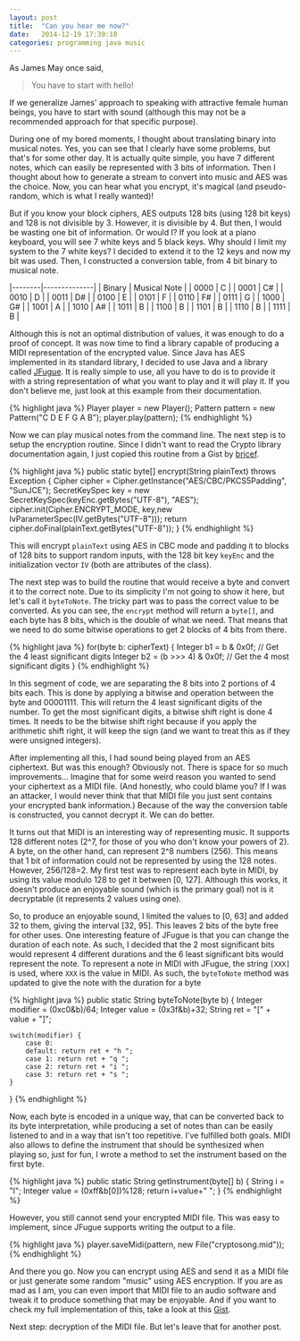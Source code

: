 ```yaml
---
layout: post
title:  "Can you hear me now?"
date:   2014-12-19 17:39:10
categories: programming java music
---
```


As James May once said,

> You have to start with hello!

If we generalize James' approach to speaking with attractive female human beings, you have to start with sound (although this may not be a recommended approach for that specific purpose).

During one of my bored moments, I thought about translating binary into musical notes. Yes, you can see that I clearly have some problems, but that's for some other day. It is actually quite simple, you have 7 different notes, which can easily be represented with 3 bits of information. Then I thought about how to generate a stream to convert into music and AES was the choice. Now, you can hear what you encrypt, it's magical (and pseudo-random, which is what I really wanted)!

But if you know your block ciphers, AES outputs 128 bits (using 128 bit keys) and 128 is not divisible by 3. However, it is divisible by 4. But then, I would be wasting one bit of information. Or would I? If you look at a piano keyboard, you will see 7 white keys and 5 black keys. Why should I limit my system to the 7 white keys? I decided to extend it to the 12 keys and now my bit was used. Then, I constructed a conversion table, from 4 bit binary to musical note.

|--------|--------------|
| Binary | Musical Note |
| 0000   | C            |
| 0001   | C#           |
| 0010   | D            |
| 0011   | D#           |
| 0100   | E            |
| 0101   | F            |
| 0110   | F#           |
| 0111   | G            |
| 1000   | G#           |
| 1001   | A            |
| 1010   | A#           |
| 1011   | B            |
| 1100   | B            |
| 1101   | B            |
| 1110   | B            |
| 1111   | B            |

Although this is not an optimal distribution of values, it was enough to do a proof of concept. It was now time to find a library capable of producing a MIDI representation of the encrypted value. Since Java has AES implemented in its standard library, I decided to use Java and a library called [JFugue](http://www.jfugue.org). It is really simple to use, all you have to do is to provide it with a string representation of what you want to play and it will play it. If you don't believe me, just look at this example from their documentation.

{% highlight java %}
Player player = new Player();
Pattern pattern = new Pattern("C D E F G A B");
player.play(pattern);
{% endhighlight %}

Now we can play musical notes from the command line. The next step is to setup the encryption routine. Since I didn't want to read the Crypto library documentation again, I just copied this routine from a Gist by [bricef](https://gist.github.com/bricef/2436364#file-aes-java).

{% highlight java %}
public static byte[] encrypt(String plainText) throws Exception {
    Cipher cipher = Cipher.getInstance("AES/CBC/PKCS5Padding", "SunJCE");
    SecretKeySpec key = new SecretKeySpec(keyEnc.getBytes("UTF-8"), "AES");
    cipher.init(Cipher.ENCRYPT_MODE, key,new IvParameterSpec(IV.getBytes("UTF-8")));
    return cipher.doFinal(plainText.getBytes("UTF-8"));
}
{% endhighlight %}

This will encrypt `plainText` using AES in CBC mode and padding it to blocks of 128 bits to support random inputs, with the 128 bit key `keyEnc` and the initialization vector `IV` (both are attributes of the class).

The next step was to build the routine that would receive a byte and convert it to the correct note. Due to its simplicity I'm not going to show it here, but let's call it `byteToNote`. The tricky part was to pass the correct value to be converted. As you can see, the `encrypt` method will return a `byte[]`, and each byte has 8 bits, which is the double of what we need. That means that we need to do some bitwise operations to get 2 blocks of 4 bits from there.

{% highlight java %}
for(byte b: cipherText) {
    Integer b1 = b & 0x0f;		// Get the 4 least significant digits
    Integer b2 = (b >>> 4) & 0x0f;	// Get the 4 most significant digits
}
{% endhighlight %}

In this segment of code, we are separating the 8 bits into 2 portions of 4 bits each. This is done by applying a bitwise and operation between the byte and 00001111. This will return the 4 least significant digits of the number. To get the most significant digits, a bitwise shift right is done 4 times. It needs to be the bitwise shift right because if you apply the arithmetic shift right, it will keep the sign (and we want to treat this as if they were unsigned integers).

After implementing all this, I had sound being played from an AES ciphertext. But was this enough? Obviously not. There is space for so much improvements... Imagine that for some weird reason you wanted to send your ciphertext as a MIDI file. (And honestly, who could blame you? If I was an attacker, I would never think that that MIDI file you just sent contains your encrypted bank information.) Because of the way the conversion table is constructed, you cannot decrypt it. We can do better.

It turns out that MIDI is an interesting way of representing music. It supports 128 different notes (2^7, for those of you who don't know your powers of 2). A byte, on the other hand, can represent 2^8 numbers (256). This means that 1 bit of information could not be represented by using the 128 notes. However, 256/128=2. My first test was to represent each byte in MIDI, by using its value modulo 128 to get it between [0, 127]. Although this works, it doesn't produce an enjoyable sound (which is the primary goal) not is it decryptable (it represents 2 values using one).

So, to produce an enjoyable sound, I limited the values to [0, 63] and added 32 to them, giving the interval [32, 95]. This leaves 2 bits of the byte free for other uses. One interesting feature of JFugue is that you can change the duration of each note. As such, I decided that the 2 most significant bits would represent 4 different durations and the 6 least significant bits would represent the note. To represent a note in MIDI with JFugue, the string `[XXX]` is used, where `XXX` is the value in MIDI. As such, the `byteToNote` method was updated to give the note with the duration for a byte

{% highlight java %}
public static String byteToNote(byte b) {
	Integer modifier = (0xc0&b)/64;
	Integer value = (0x3f&b)+32;
	String ret = "[" + value + "]";

	switch(modifier) {
		case 0:
		default: return ret + "h ";
		case 1: return ret + "q ";
		case 2: return ret + "i ";
		case 3: return ret + "s ";
	}
}
{% endhighlight %}

Now, each byte is encoded in a unique way, that can be converted back to its byte interpretation, while producing a set of notes than can be easily listened to and in a way that isn't too repetitive. I've fulfilled both goals. MIDI also allows to define the instrument that should be synthesized when playing so, just for fun, I wrote a method to set the instrument based on the first byte.

{% highlight java %}
public static String getInstrument(byte[] b) {
	String i = "I";
	Integer value = (0xff&b[0])%128;
	return i+value+" ";
}
{% endhighlight %}

However, you still cannot send your encrypted MIDI file. This was easy to implement, since JFugue supports writing the output to a file.

{% highlight java %}
player.saveMidi(pattern, new File("cryptosong.mid"));
{% endhighlight %}

And there you go. Now you can encrypt using AES and send it as a MIDI file or just generate some random "music" using AES encryption. If you are as mad as I am, you can even import that MIDI file to an audio software and tweak it to produce something that may be enjoyable. And if you want to check my full implementation of this, take a look at this [Gist](https://gist.github.com/AfonsoFGarcia/25773037a7d0a9e0db7e).

Next step: decryption of the MIDI file. But let's leave that for another post.